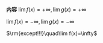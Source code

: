 **内容**
$\lim f(x)=+\infty,\lim g(x)=+\infty$

$\lim f(x)=-\infty,\lim g(x)=-\infty$

$\rm{except!!!}\quad\lim f(x)=\infty$
